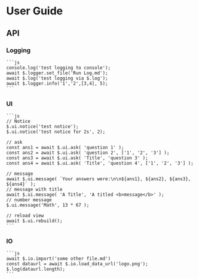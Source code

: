 # User Guide

## API

### Logging

````
```js
console.log('test logging to console');
await $.logger.set_file('Run Log.md');
await $.log('test logging via $.log');
await $.logger.info('1','2',[3,4], 5);
```
````

### UI

````
```js
// Notice
$.ui.notice('test notice');
$.ui.notice('test notice for 2s', 2);

// ask
const ans1 = await $.ui.ask( 'question 1' );
const ans2 = await $.ui.ask( 'question 2', ['1', '2', '3'] );
const ans3 = await $.ui.ask( 'Title', 'question 3' );
const ans4 = await $.ui.ask( 'Title', 'question 4', ['1', '2', '3'] );

// message
await $.ui.message( `Your answers were:\n\n${ans1}, ${ans2}, ${ans3}, ${ans4}` );
// message with title
await $.ui.message( 'A Title', 'A titled <b>message</b>' );
// number message
$.ui.message('Math', 13 * 67 );

// reload view
await $.ui.rebuild();
```
````

### IO
````
```js
await $.io.import('some other file.md')
const dataurl = await $.io.load_data_url('logo.png');
$.log(dataurl.length);
```
````